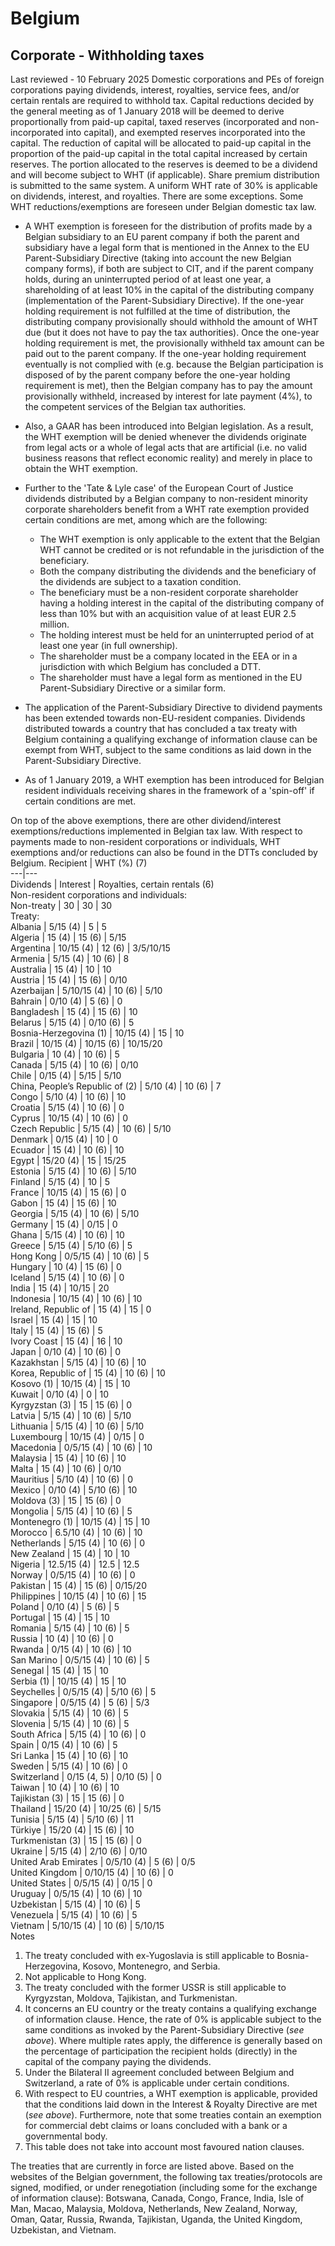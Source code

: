 # Belgium
## Corporate - Withholding taxes
Last reviewed - 10 February 2025
Domestic corporations and PEs of foreign corporations paying dividends, interest, royalties, service fees, and/or certain rentals are required to withhold tax.
Capital reductions decided by the general meeting as of 1 January 2018 will be deemed to derive proportionally from paid-up capital, taxed reserves (incorporated and non-incorporated into capital), and exempted reserves incorporated into the capital. The reduction of capital will be allocated to paid-up capital in the proportion of the paid-up capital in the total capital increased by certain reserves. The portion allocated to the reserves is deemed to be a dividend and will become subject to WHT (if applicable). Share premium distribution is submitted to the same system.
A uniform WHT rate of 30% is applicable on dividends, interest, and royalties. There are some exceptions.
Some WHT reductions/exemptions are foreseen under Belgian domestic tax law.
  * A WHT exemption is foreseen for the distribution of profits made by a Belgian subsidiary to an EU parent company if both the parent and subsidiary have a legal form that is mentioned in the Annex to the EU Parent-Subsidiary Directive (taking into account the new Belgian company forms), if both are subject to CIT, and if the parent company holds, during an uninterrupted period of at least one year, a shareholding of at least 10% in the capital of the distributing company (implementation of the Parent-Subsidiary Directive). If the one-year holding requirement is not fulfilled at the time of distribution, the distributing company provisionally should withhold the amount of WHT due (but it does not have to pay the tax authorities). Once the one-year holding requirement is met, the provisionally withheld tax amount can be paid out to the parent company. If the one-year holding requirement eventually is not complied with (e.g. because the Belgian participation is disposed of by the parent company before the one-year holding requirement is met), then the Belgian company has to pay the amount provisionally withheld, increased by interest for late payment (4%), to the competent services of the Belgian tax authorities.
  * Also, a GAAR has been introduced into Belgian legislation. As a result, the WHT exemption will be denied whenever the dividends originate from legal acts or a whole of legal acts that are artificial (i.e. no valid business reasons that reflect economic reality) and merely in place to obtain the WHT exemption.
  * Further to the 'Tate & Lyle case' of the European Court of Justice dividends distributed by a Belgian company to non-resident minority corporate shareholders benefit from a WHT rate exemption provided certain conditions are met, among which are the following: 
    * The WHT exemption is only applicable to the extent that the Belgian WHT cannot be credited or is not refundable in the jurisdiction of the beneficiary.
    * Both the company distributing the dividends and the beneficiary of the dividends are subject to a taxation condition.
    * The beneficiary must be a non-resident corporate shareholder having a holding interest in the capital of the distributing company of less than 10% but with an acquisition value of at least EUR 2.5 million.
    * The holding interest must be held for an uninterrupted period of at least one year (in full ownership).
    * The shareholder must be a company located in the EEA or in a jurisdiction with which Belgium has concluded a DTT.
    * The shareholder must have a legal form as mentioned in the EU Parent-Subsidiary Directive or a similar form.
  * The application of the Parent-Subsidiary Directive to dividend payments has been extended towards non-EU-resident companies. Dividends distributed towards a country that has concluded a tax treaty with Belgium containing a qualifying exchange of information clause can be exempt from WHT, subject to the same conditions as laid down in the Parent-Subsidiary Directive.


  * As of 1 January 2019, a WHT exemption has been introduced for Belgian resident individuals receiving shares in the framework of a 'spin-off' if certain conditions are met.


On top of the above exemptions, there are other dividend/interest exemptions/reductions implemented in Belgian tax law.
With respect to payments made to non-resident corporations or individuals, WHT exemptions and/or reductions can also be found in the DTTs concluded by Belgium.
Recipient | WHT (%) (7)  
---|---  
Dividends | Interest | Royalties, certain rentals (6)  
Non-resident corporations and individuals:  
Non-treaty | 30 | 30 | 30  
Treaty:  
Albania | 5/15 (4) | 5 | 5  
Algeria | 15 (4) | 15 (6) | 5/15  
Argentina | 10/15 (4) | 12 (6) | 3/5/10/15  
Armenia | 5/15 (4) | 10 (6) | 8  
Australia | 15 (4) | 10 | 10  
Austria | 15 (4) | 15 (6) | 0/10  
Azerbaijan | 5/10/15 (4) | 10 (6) | 5/10  
Bahrain | 0/10 (4) | 5 (6) | 0  
Bangladesh | 15 (4) | 15 (6) | 10  
Belarus | 5/15 (4) | 0/10 (6) | 5  
Bosnia-Herzegovina (1) | 10/15 (4) | 15 | 10  
Brazil | 10/15 (4) | 10/15 (6) | 10/15/20  
Bulgaria | 10 (4) | 10 (6) | 5  
Canada | 5/15 (4) | 10 (6) | 0/10  
Chile | 0/15 (4) | 5/15 | 5/10  
China, People’s Republic of (2) | 5/10 (4) | 10 (6) | 7  
Congo | 5/10 (4) | 10 (6) | 10  
Croatia | 5/15 (4) | 10 (6) | 0  
Cyprus | 10/15 (4) | 10 (6) | 0  
Czech Republic | 5/15 (4) | 10 (6) | 5/10  
Denmark | 0/15 (4) | 10 | 0  
Ecuador | 15 (4) | 10 (6) | 10  
Egypt | 15/20 (4) | 15 | 15/25  
Estonia | 5/15 (4) | 10 (6) | 5/10  
Finland | 5/15 (4) | 10 | 5  
France | 10/15 (4) | 15 (6) | 0  
Gabon | 15 (4) | 15 (6) | 10  
Georgia | 5/15 (4) | 10 (6) | 5/10  
Germany | 15 (4) | 0/15 | 0  
Ghana | 5/15 (4) | 10 (6) | 10  
Greece | 5/15 (4) | 5/10 (6) | 5  
Hong Kong | 0/5/15 (4) | 10 (6) | 5  
Hungary | 10 (4) | 15 (6) | 0  
Iceland | 5/15 (4) | 10 (6) | 0  
India | 15 (4) | 10/15 | 20  
Indonesia | 10/15 (4) | 10 (6) | 10  
Ireland, Republic of | 15 (4) | 15 | 0  
Israel | 15 (4) | 15 | 10  
Italy | 15 (4) | 15 (6) | 5  
Ivory Coast | 15 (4) | 16 | 10  
Japan | 0/10 (4) | 10 (6) | 0  
Kazakhstan | 5/15 (4) | 10 (6) | 10  
Korea, Republic of | 15 (4) | 10 (6) | 10  
Kosovo (1) | 10/15 (4) | 15 | 10  
Kuwait | 0/10 (4) | 0 | 10  
Kyrgyzstan (3) | 15 | 15 (6) | 0  
Latvia | 5/15 (4) | 10 (6) | 5/10  
Lithuania | 5/15 (4) | 10 (6) | 5/10  
Luxembourg | 10/15 (4) | 0/15 | 0  
Macedonia | 0/5/15 (4) | 10 (6) | 10  
Malaysia | 15 (4) | 10 (6) | 10  
Malta | 15 (4) | 10 (6) | 0/10  
Mauritius | 5/10 (4) | 10 (6) | 0  
Mexico | 0/10 (4) | 5/10 (6) | 10  
Moldova (3) | 15 | 15 (6) | 0  
Mongolia | 5/15 (4) | 10 (6) | 5  
Montenegro (1) | 10/15 (4) | 15 | 10  
Morocco | 6.5/10 (4) | 10 (6) | 10  
Netherlands | 5/15 (4) | 10 (6) | 0  
New Zealand | 15 (4) | 10 | 10  
Nigeria | 12.5/15 (4) | 12.5 | 12.5  
Norway | 0/5/15 (4) | 10 (6) | 0  
Pakistan | 15 (4) | 15 (6) | 0/15/20  
Philippines | 10/15 (4) | 10 (6) | 15  
Poland | 0/10 (4) | 5 (6) | 5  
Portugal | 15 (4) | 15 | 10  
Romania | 5/15 (4) | 10 (6) | 5  
Russia | 10 (4) | 10 (6) | 0  
Rwanda | 0/15 (4) | 10 (6) | 10  
San Marino | 0/5/15 (4) | 10 (6) | 5  
Senegal | 15 (4) | 15 | 10  
Serbia (1) | 10/15 (4) | 15 | 10  
Seychelles | 0/5/15 (4) | 5/10 (6) | 5  
Singapore | 0/5/15 (4) | 5 (6) | 5/3  
Slovakia | 5/15 (4) | 10 (6) | 5  
Slovenia | 5/15 (4) | 10 (6) | 5  
South Africa | 5/15 (4) | 10 (6) | 0  
Spain | 0/15 (4) | 10 (6) | 5  
Sri Lanka | 15 (4) | 10 (6) | 10  
Sweden | 5/15 (4) | 10 (6) | 0  
Switzerland | 0/15 (4, 5) | 0/10 (5) | 0  
Taiwan | 10 (4) | 10 (6) | 10  
Tajikistan (3) | 15 | 15 (6) | 0  
Thailand | 15/20 (4) | 10/25 (6) | 5/15  
Tunisia | 5/15 (4) | 5/10 (6) | 11  
Türkiye | 15/20 (4) | 15 (6) | 10  
Turkmenistan (3) | 15 | 15 (6) | 0  
Ukraine | 5/15 (4) | 2/10 (6) | 0/10  
United Arab Emirates | 0/5/10 (4) | 5 (6) | 0/5  
United Kingdom | 0/10/15 (4) | 10 (6) | 0  
United States | 0/5/15 (4) | 0/15 | 0  
Uruguay | 0/5/15 (4) | 10 (6) | 10  
Uzbekistan | 5/15 (4) | 10 (6) | 5  
Venezuela | 5/15 (4) | 10 (6) | 5  
Vietnam | 5/10/15 (4) | 10 (6) | 5/10/15  
Notes
  1. The treaty concluded with ex-Yugoslavia is still applicable to Bosnia-Herzegovina, Kosovo, Montenegro, and Serbia.
  2. Not applicable to Hong Kong.
  3. The treaty concluded with the former USSR is still applicable to Kyrgyzstan, Moldova, Tajikistan, and Turkmenistan.
  4. It concerns an EU country or the treaty contains a qualifying exchange of information clause. Hence, the rate of 0% is applicable subject to the same conditions as invoked by the Parent-Subsidiary Directive (_see above_). Where multiple rates apply, the difference is generally based on the percentage of participation the recipient holds (directly) in the capital of the company paying the dividends.
  5. Under the Bilateral II agreement concluded between Belgium and Switzerland, a rate of 0% is applicable under certain conditions.
  6. With respect to EU countries, a WHT exemption is applicable, provided that the conditions laid down in the Interest & Royalty Directive are met (_see above_). Furthermore, note that some treaties contain an exemption for commercial debt claims or loans concluded with a bank or a governmental body.
  7. This table does not take into account most favoured nation clauses. 


The treaties that are currently in force are listed above. Based on the websites of the Belgian government, the following tax treaties/protocols are signed, modified, or under renegotiation (including some for the exchange of information clause): Botswana, Canada, Congo, France, India, Isle of Man, Macao, Malaysia, Moldova, Netherlands, New Zealand, Norway, Oman, Qatar, Russia, Rwanda, Tajikistan, Uganda, the United Kingdom, Uzbekistan, and Vietnam.
